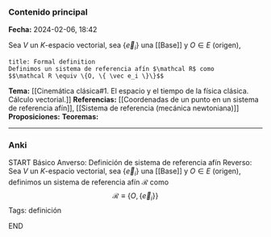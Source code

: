 ### Contenido principal

**Fecha:** 2024-02-06, 18:42

Sea $V$ un $K$-espacio vectorial, sea $\{\vec e_i\}$ una [[Base]] y $O \in E$ (origen), 

```ad-formal
title: Formal definition
Definimos un sistema de referencia afín $\mathcal R$ como
$$\mathcal R \equiv \{O, \{ \vec e_i \}\}$$
```

**Tema:** [[Cinemática clásica#1. El espacio y el tiempo de la física clásica. Cálculo vectorial.]]
**Referencias:** [[Coordenadas de un punto en un sistema de referencia afín]], [[Sistema de referencia (mecánica newtoniana)]]
**Proposiciones:**
**Teoremas:**

---
### Anki

START
Básico
Anverso: Definición de sistema de referencia afín
Reverso: Sea $V$ un $K$-espacio vectorial, sea $\{\vec e_i\}$ una [[Base]] y $O \in E$ (origen), definimos un sistema de referencia afín $\mathcal R$ como
$$\mathcal R \equiv \{O, \{ \vec e_i \}\}$$
Tags: definición
<!--ID: 1707241941208-->
END